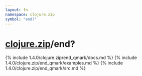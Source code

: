 ```yaml
---
layout: fn
namespace: clojure.zip
symbol: "end?"
---
```


# [clojure.zip](../)/end?

{% include 1.4.0/clojure.zip/end_qmark/docs.md %}
{% include 1.4.0/clojure.zip/end_qmark/examples.md %}
{% include 1.4.0/clojure.zip/end_qmark/src.md %}

